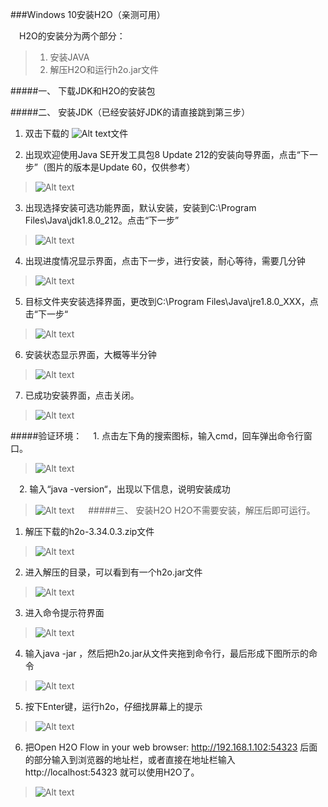 ###Windows 10安装H2O（亲测可用）

&emsp;H2O的安装分为两个部分：
>1.	安装JAVA
>2.	解压H2O和运行h2o.jar文件


#####一、	下载JDK和H2O的安装包

#####二、	安装JDK（已经安装好JDK的请直接跳到第三步）
1.	双击下载的 ![Alt text](../imgs/image-53.png)文件

2.	出现欢迎使用Java SE开发工具包8 Update 212的安装向导界面，点击“下一步”（图片的版本是Update 60，仅供参考）
 
> ![Alt text](../imgs/image-54.png)

3.	出现选择安装可选功能界面，默认安装，安装到C:\Program Files\Java\jdk1.8.0_212。点击“下一步”
> ![Alt text](../imgs/image-40.png)

4.	出现进度情况显示界面，点击下一步，进行安装，耐心等待，需要几分钟
> ![Alt text](../imgs/image-41.png)
 

5.	目标文件夹安装选择界面，更改到C:\Program Files\Java\jre1.8.0_XXX，点击“下一步“
> ![Alt text](../imgs/image-42.png)

6.	安装状态显示界面，大概等半分钟
> ![Alt text](../imgs/image-43.png)

7.	已成功安装界面，点击关闭。
> ![Alt text](../imgs/image-44.png)

#####验证环境：
&emsp;1.	点击左下角的搜索图标，输入cmd，回车弹出命令行窗口。
> ![Alt text](../imgs/image-45.png)

&emsp;2.	输入“java -version“，出现以下信息，说明安装成功
> ![Alt text](../imgs/image-46.png)
 
#####三、	安装H2O
H2O不需要安装，解压后即可运行。
1.	解压下载的h2o-3.34.0.3.zip文件
> ![Alt text](../imgs/image-47.png)

2.	进入解压的目录，可以看到有一个h2o.jar文件
> ![Alt text](../imgs/image-48.png)

3.	进入命令提示符界面
 
> ![Alt text](../imgs/image-49.png)

4.	输入java -jar ，然后把h2o.jar从文件夹拖到命令行，最后形成下图所示的命令
> ![Alt text](../imgs/image-50.png)

5.	按下Enter键，运行h2o，仔细找屏幕上的提示
> ![Alt text](../imgs/image-51.png)

6.	把Open H2O Flow in your web browser: http://192.168.1.102:54323 后面的部分输入到浏览器的地址栏，或者直接在地址栏输入http://localhost:54323 就可以使用H2O了。
> ![Alt text](../imgs/image-52.png)

